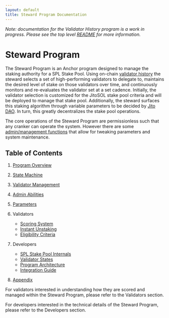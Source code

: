 ```yaml
---
layout: default
title: Steward Program Documentation
---
```


_Note: documentation for the Validator History program is a work in progress. Please see the top level [README](https://github.com/jito-foundation/stakenet/blob/master/README.md) for more information._

# Steward Program

The Steward Program is an Anchor program designed to manage the staking authority for a SPL Stake Pool. Using on-chain [validator history](https://github.com/jito-foundation/stakenet) the steward selects a set of high-performing validators to delegate to, maintains the desired level of stake on those validators over time, and continuously monitors and re-evaluates the validator set at a set cadence. Initially, the validator selection is customized for the JitoSOL stake pool criteria and will be deployed to manage that stake pool. Additionally, the steward surfaces this staking algorithm through variable parameters to be decided by [Jito DAO](https://gov.jito.network/dao/Jito). In turn, this greatly decentralizes the stake pool operations.

The core operations of the Steward Program are permissionless such that any cranker can operate the system. However there are some [admin/management functions](#admin-abilities) that allow for tweaking parameters and system maintenance.

## Table of Contents

1. [Program Overview](program-overview.md)
2. [State Machine](state-machine.md)
3. [Validator Management](validator-management.md)
4. [Admin Abilities](admin-abilities.md)
5. [Parameters](parameters.md)

6. Validators

   - [Scoring System](validators/scoring-system.md)
   - [Instant Unstaking](validators/instant-unstaking.md)
   - [Eligibility Criteria](validators/eligibility-criteria.md)

7. Developers

   - [SPL Stake Pool Internals](developers/spl-stake-pool-internals.md)
   - [Validator States](developers/validator-states.md)
   - [Program Architecture](developers/program-architecture.md)
   - [Integration Guide](developers/integration-guide.md)

8. [Appendix](appendix.md)

For validators interested in understanding how they are scored and managed within the Steward Program, please refer to the Validators section.

For developers interested in the technical details of the Steward Program, please refer to the Developers section.
